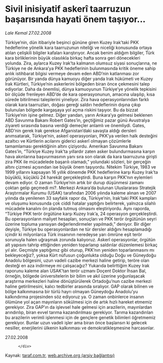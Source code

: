 # Sivil inisiyatif askerî taarruzun başarısında hayati önem taşıyor...

*Lale Kemal 27.02.2008*

<div class="yazi">Türkiye’nin, dün itibariyle beşinci gününe giren Kuzey Irak’taki PKK hedeflerine yönelik kara taarruzunun niteliği ve niceliği konusunda ortaya atılan çelişkili bilgiler kafaları karıştırıyor. 
Ancak benim aldığım bilgiler, Türk kara birliklerinin büyük olasılıkla birkaç hafta sonra geri dönecekleri yolunda. Zira, aylarca Kuzey Irak’ta kalmanın olumsuz siyasi sonuçlarına, ne Türkiye ne de Ankara’ya PKK hedeflerinin bulunmasında kritik öneme sahip anlık istihbarat bilgisi vermeye devam eden ABD’nin katlanması zor görünüyor.
Bir yanda dünya kamuoyu diğer yanda Irak hükümeti ve Kuzey Irak Kürtleri, Türkiye’nin askerlerini bölgeden biran önce çekmesini talep ediyorlar. Daha da önemlisi, dünya kamuoyunun Türkiye’ye yönelik tepkisini bir ölçüde frenleyen ABD’de de kara operasyonunun, amacına ulaşılıp, kısa sürede bitirilmesi taleplerini yineliyor. 
Zira hava operasyonlarından farklı olarak kara taarruzları, doğası gereği saldırı hedeflerinin dışına çıkıp bulunulan bölgede kargaşaya yol açma riskini taşıyor. Bu da bizzat Türkiye’nin işine gelmez. 
Diğer yandan, yarın Ankara’ya gelmesi beklenen ABD Savunma Bakanı Robert Gates’in, geçtiğimiz pazar günü Avustralya ziyareti sırasında basına verdiği demeçler anlamlı ve önemliydi.
Gates, ABD’nin gerek Irak gerekse Afganistan’daki savaşta aldığı dersleri anımsatarak, Türkiye’nin, askerî operasyonları, PKK’ya verilen halk desteğini azaltıcı ve Kürtlerin acılarını giderici askerî olmayan çözümlerle tamamlaması gerektiğinin altını çiziyordu.
Amerikan Savunma Bakanı Gates’in, “Türkiye Kuzey Irak’ta yıllardır zaten asker bulundurmasına karşın hava akınlarına başvurmasının yanı sıra son olarak da kara taarruzuna girişti zira PKK ile mücadelede başarılı olamadı,” yolundaki sözleri, bir gerçeğin altını çizmesi açısından ise büyük önem taşıyordu. 
Nitekim Türkiye, 1983 ve 1999 yıllarını kapsayan 16 yıllık dönemde PKK hedeflerine karşı Kuzey Irak’ta büyüklü, küçüklü 24 harekât gerçekleştirdi. Buna karşın PKK’nın eylemleri devam ediyor.
O zaman Türkiye’nin artık bir durup düşünmesi zamanı çoktan gelip geçmedi mi?. 
Merkezi Ankara’da bulunan Uluslararası Stratejik Araştırmalar Kurumu (USAK) tarafından 2006 yılında kaleme alınan ve 2007 yılında da yenilenen 33 sayfalık rapor da, Türkiye’nin, Irak’taki PKK kampları ve oluşumu konusunda çok ciddi hatalar yaptığını belirterek, yalnızca silahlı mücadele kanalını ön planda tutmuş olmasını eleştiriyordu. 
Aynı raporda, “Türkiye PKK terör örgütüne karşı Kuzey Irak’a, 24 operasyon gerçekleştirdi. Bu operasyonların maliyet hesapları, sonuçları ve PKK terör örgütünün seyri üzerine topluma yansıyan değerlendirmeler yapılmadı,” deniyor. 
Bir diğer deyişle, Türkiye bu operasyonlardan ne tür dersler aldığını hesaplamadığı içindir ki milyonlarca Türk insanının neredeyse yarı ömrüne eşit terör sorunuyla halen uğraşmak zorunda kalıyoruz. 
Askerî operasyonlar, örgütün alt yapısını tahrip ettiğinden yeniden toparlanıp saldırılar düzenlemesi birkaç yıl alır. Geçmişte yaptığımız gibi oturup, PKK’nın yeniden toparlanmasını mı bekleyeceğiz?, yoksa Kürt nüfusun çoğunlukta olduğu Doğu ve Güneydoğu Anadolu bölgesini, uzun vadeli cazibe merkezi haline getirip, teröre olan desteği en aza indirmeye mi çalışacağız?
Yukarıda belirttiğim Kuzey Irak raporunu kaleme alan USAK’tan terör uzmanı Doçent Doktor İhsan Bal, örneğin, bölgede üniversitelerin bir bilim ve akıl üzerine yoğunlaşacak araştırma merkezleri haline dönüştürülerek Ortadoğu’nun cazibe merkezi haline getirilmesini, kalıcı tedbirler arasında sıralıyor. 
GAP olarak bilinen ve bölge kalkınmasına bir türlü hayrı olmayan Güneydoğu Anadolu’yu kalkındırma projesinden söz ediyoruz ya. O zaman onbinlerce insanın ölümüne yol açan mayınların sökülmesi için de artık hızlı hareket etmemiz gerekiyor. Zira GAP’ın da işlevsel hale gelmesi için arazilerin, mayınlardan arındırılıp, biran evvel tarıma kazandırılması gerekiyor. Tarıma kazandırılan bu arazilerin verimli işlenmesi için de gençlere genetik bilimleri öğretmemiz gerekiyor.
Bunlar uzun vadeli işler ama biran önce başlansın ki gelecek nesiller, enerjilerini ülkenin kalkınması ve demokratikleşmesine harcasınlar.

27.02.2008
                                    
          
          
          
          </div>

Kaynak: [taraf.com.tr](http://www.taraf.com.tr/lale-kemal/makale-sivil-inisiyatif-askeri-taarruzun-basarisinda.htm), [web.archive.org (arşiv bağlantısı)](http://web.archive.org/web/20130815035844/http://www.taraf.com.tr/lale-kemal/makale-sivil-inisiyatif-askeri-taarruzun-basarisinda.htm)
